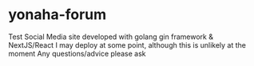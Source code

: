 # yonaha-forum
Test Social Media site developed with golang gin framework & NextJS/React 
I may deploy at some point, although this is unlikely at the moment 
Any questions/advice please ask
